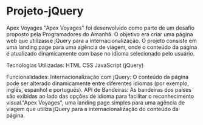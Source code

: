 # Projeto-jQuery
Apex Voyages
"Apex Voyages" foi desenvolvido como parte de um desafio proposto pela Programadores do Amanhã. O objetivo era criar uma página web que utilizasse jQuery para a internacionalização. O projeto consiste em uma landing page para uma agência de viagem, onde o conteúdo da página é atualizado dinamicamente com base no idioma selecionado pelo usuário.

Tecnologias Utilizadas:
HTML
CSS
JavaScript (jQuery)

Funcionalidades:
Internacionalização com jQuery: O conteúdo da página pode ser alterado dinamicamente entre diferentes idiomas (por exemplo, inglês, espanhol e português).
API de Bandeiras: As bandeiras dos países são exibidas ao lado das opções de idioma para facilitar o reconhecimento visual."Apex Voyages", uma landing page simples para uma agência de viagem que utiliza jQuery para a internacionalização do conteúdo da página.

